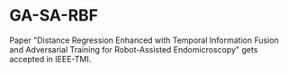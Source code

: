 # GA-SA-RBF
Paper "Distance Regression Enhanced with Temporal Information Fusion and Adversarial Training for Robot-Assisted Endomicroscopy" gets accepted in IEEE-TMI.

